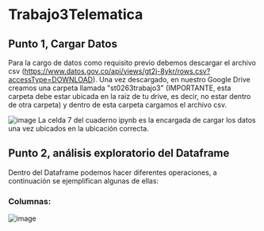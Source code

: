 # Trabajo3Telematica


## Punto 1, Cargar Datos
Para la cargo de datos como requisito previo debemos descargar el archivo csv (https://www.datos.gov.co/api/views/gt2j-8ykr/rows.csv?accessType=DOWNLOAD). Una vez descargado, en nuestro Google Drive creamos una carpeta llamada "st0263trabajo3" (IMPORTANTE, esta carpeta debe estar ubicada en la raiz de tu drive, es decir, no estar dentro de otra carpeta) y dentro de esta carpeta cargamos el archivo csv. 

![image](https://user-images.githubusercontent.com/71454879/172069568-dc70e657-f45f-4512-9e39-70790024048d.png)
La celda 7 del cuaderno ipynb es la encargada de cargar los datos una vez ubicados en la ubicación correcta. 


## Punto 2, análisis exploratorio del Dataframe
Dentro del Dataframe podemos hacer diferentes operaciones, a continuación se ejemplifican algunas de ellas:

### Columnas:
![image](https://user-images.githubusercontent.com/71454879/172069680-735b299e-9d66-441b-9d20-d8293731dbc1.png)

